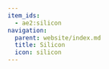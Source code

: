 ```yaml
---
item_ids:
  - ae2:silicon
navigation:
  parent: website/index.md
  title: Silicon
  icon: silicon
---
```


<RecipeFor id="silicon" />
